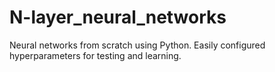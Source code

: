 # N-layer_neural_networks
Neural networks from scratch using Python. Easily configured hyperparameters for testing and learning.
